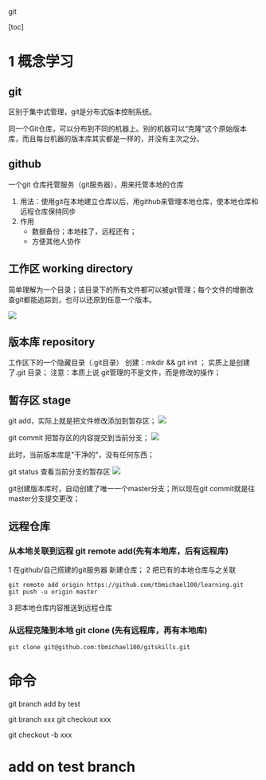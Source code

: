 git

[toc]

# 1 概念学习
##  git 
区别于集中式管理，git是分布式版本控制系统。

同一个Git仓库，可以分布到不同的机器上。别的机器可以“克隆”这个原始版本库，而且每台机器的版本库其实都是一样的，并没有主次之分。

## github 
一个git 仓库托管服务（git服务器），用来托管本地的仓库
    
1. 用法：使用git在本地建立仓库以后，用github来管理本地仓库，使本地仓库和远程仓库保持同步
2. 作用
    * 数据备份；本地挂了，远程还有；  
    * 方便其他人协作

## 工作区 working directory
简单理解为一个目录；该目录下的所有文件都可以被git管理；每个文件的增删改查git都能追踪到，也可以还原到任意一个版本。

![](media/15369937343006/15375891117757.jpg)

## 版本库 repository
工作区下的一个隐藏目录（.git目录）
创建：mkdir && git init ； 实质上是创建了.git 目录；
注意：本质上说 git管理的不是文件，而是修改的操作；

## 暂存区 stage
git add，实际上就是把文件修改添加到暂存区；
![](media/15369937343006/15375888865988.jpg)

git commit 把暂存区的内容提交到当前分支；
![](media/15369937343006/15375889177322.jpg)

此时，当前版本库是"干净的"，没有任何东西；

git status 查看当前分支的暂存区
![](media/15369937343006/15375890746249.jpg)


git创建版本库时，自动创建了唯一一个master分支；所以现在git commit就是往master分支提交更改；


## 远程仓库
### 从本地关联到远程 git remote add(先有本地库，后有远程库)
1 在github/自己搭建的git服务器 新建仓库；
2 把已有的本地仓库与之关联

```
git remote add origin https://github.com/tbmichael100/learning.git
git push -u origin master

```

3 把本地仓库内容推送到远程仓库


### 从远程克隆到本地 git clone (先有远程库，再有本地库)

```
git clone git@github.com:tbmichael100/gitskills.git

```



# 命令
git branch add by test

git branch xxx
git checkout xxx

git checkout -b xxx



# add on test branch


